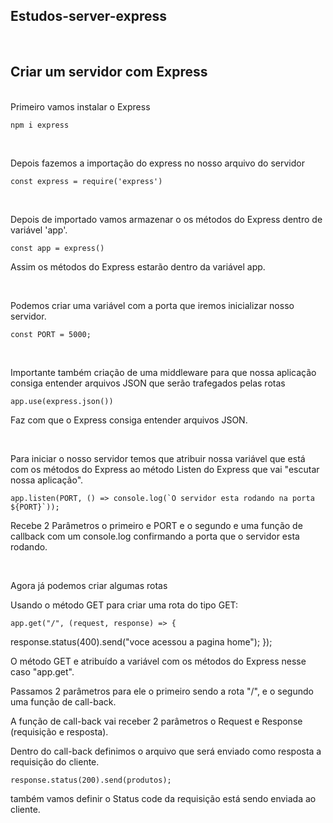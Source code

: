 ## Estudos-server-express

<br>

## Criar um servidor com Express

<br>
Primeiro vamos instalar o Express

    npm i express

<br>

Depois fazemos a importação do express no nosso arquivo do servidor

    const express = require('express')

<br>

Depois de importado vamos armazenar o os métodos do Express dentro de variável 'app'.

    const app = express()

Assim os métodos do Express estarão dentro da variável app.

<br>

Podemos criar uma variável com a porta que iremos inicializar nosso servidor.

    const PORT = 5000;

<br>

Importante também criação de uma middleware para que nossa aplicação consiga entender arquivos JSON que serão trafegados pelas rotas

    app.use(express.json())

Faz com que o Express consiga entender arquivos JSON.

<br>

Para iniciar o nosso servidor temos que atribuir nossa variável que está com os métodos do Express ao método Listen do Express que vai "escutar nossa aplicação".

    app.listen(PORT, () => console.log(`O servidor esta rodando na porta ${PORT}`));

Recebe 2 Parâmetros o primeiro e PORT e o segundo e uma função de callback com um console.log confirmando a porta que o servidor esta rodando.

<br>

Agora já podemos criar algumas rotas
<br>

Usando o método GET para criar uma rota do tipo GET:

    app.get("/", (request, response) => {
  response.status(400).send("voce acessou a pagina home");
});

O método GET e atribuído a variável com os métodos do Express nesse caso "app.get".

Passamos 2 parâmetros para ele o primeiro sendo a rota "/", e o segundo uma função de call-back.

A função de call-back vai receber 2 parâmetros o Request e Response (requisição e resposta).

Dentro do call-back definimos o arquivo que será enviado como resposta a requisição do cliente.

    response.status(200).send(produtos);

também vamos definir o Status code da requisição está sendo enviada ao cliente.

